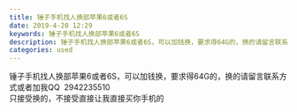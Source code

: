 ```yaml
---
title: 锤子手机找人换部苹果6或者6S
date: 2019-4-20 12:29
keywords: 锤子手机找人换部苹果6或者6S
description: 锤子手机找人换部苹果6或者6S，可以加钱换，要求得64G的，换的请留言联系方式或者加我QQ  2942235510只接受换的，不接受直接让我直接买你手机的
categories: used
---
```

<td class="t_f" id="postmessage_3558786">

锤子手机找人换部苹果6或者6S，可以加钱换，要求得64G的，换的请留言联系方式或者加我QQ  2942235510<br/>
只接受换的，不接受直接让我直接买你手机的</td>

